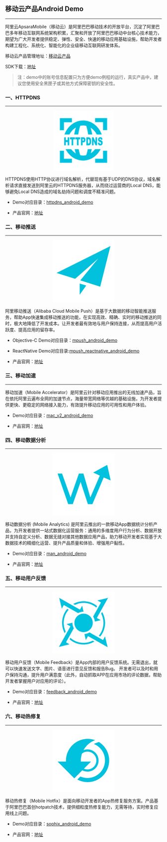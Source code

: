 ## 移动云产品Android Demo
------


阿里云ApsaraMobile（移动云）是阿里巴巴移动技术的开放平台，沉淀了阿里巴巴多年移动互联网系统架构积累，汇聚和开放了阿里巴巴移动中台核心技术能力，期望为广大开发者提供稳定、弹性、安全、快速的移动应用基础设施，帮助开发者构建工程化、系统化、智能化的企业级移动互联网研发体系。


移动云产品管理地址：[移动云产品](http://ams.console.aliyun.com/)


SDK下载：[地址](https://mhub.console.aliyun.com/#/download)


> 注：demo中的账号信息配置只为方便demo例程的运行，真实产品中，建议您使用安全黑匣子或其他方式保障密钥的安全性。



### 一、HTTPDNS
------
<div align="center">
<img src="./assets/httpdns_logo.png">
</div>

HTTPDNS使用HTTP协议进行域名解析，代替现有基于UDP的DNS协议，域名解析请求直接发送到阿里云的HTTPDNS服务器，从而绕过运营商的Local DNS，能够避免Local DNS造成的域名劫持问题和调度不精准问题。


- Demo对应目录：[httpdns_android_demo](https://github.com/aliyun/alicloud-android-demo/tree/master/httpdns_android_demo)

- 产品官网：[地址](https://www.aliyun.com/product/httpdns)



### 二、移动推送
------

<div align="center">
<img src="./assets/push_logo.png">
</div>

阿里移动推送（Alibaba Cloud Mobile Push）是基于大数据的移动智能推送服务，帮助App快速集成移动推送的功能，在实现高效、精确、实时的移动推送的同时，极大地降低了开发成本。让开发者最有效地与用户保持连接，从而提高用户活跃度、提高应用的留存率。


- Objective-C Demo对应目录：[mpush_android_demo](https://github.com/aliyun/alicloud-android-demo/tree/master/mpush_android_demo) 


- ReactNative Demo对应目录:[mpush_reactnative_android_demo](https://github.com/aliyun/alicloud-android-demo/tree/master/mpush_reactnative_android_demo)


- 产品官网：[地址](https://www.aliyun.com/product/cps)




### 三、移动加速
------

移动加速（Mobile Accelerator）是阿里云针对移动应用推出的无线加速产品，旨在依托阿里云遍布全网的加速节点，海量带宽网络等优越的基础设施，为开发者提供更快、更稳定的网络接入能力，有效提升移动应用的可用性和用户体验。

- Demo对应目录：[mac_v2_android_demo](https://github.com/aliyun/alicloud-android-demo/tree/master/mac_android_demo)

- 产品官网：[地址](https://www.aliyun.com/product/mac)



### 四、移动数据分析
------

<div align="center">
<img src="./assets/man_logo.png">
</div>

移动数据分析 (Mobile Analytics) 是阿里云推出的一款移动App数据统计分析产品，为开发者提供一站式数据化运营服务：通用的多维度用户行为分析、数据开放并支持自定义分析、数据无缝对接其他数据应用产品，助力移动开发者实现基于大数据技术的精细化运营、提升产品质量和体验、增强用户黏性。

- Demo对应目录：[man_android_demo](https://github.com/aliyun/alicloud-android-demo/tree/master/man_android_demo)



- 产品官网：[地址](https://www.aliyun.com/product/man)




### 五、移动用户反馈
---------

<div align="center">
<img src="./assets/feedback_logo.png">
</div>

移动用户反馈（Mobile Feedback）是App内部的用户反馈系统。无需退出，就可以快速发送文字、图片、语音进行意见反馈和报告Bug。 开发者可以及时和用户保持沟通，提升用户满意度（此外，自动抓取APP在应用市场的评论数据，帮助开发者掌握用户对应用的评论）。


- Demo对应目录：[feedback_android_demo](https://github.com/aliyun/alicloud-android-demo/tree/master/feedback_android_demo)



- 产品官网：[地址](https://www.aliyun.com/product/feedback)




### 六、移动热修复

------

<div align="center">
<img src="./assets/sophix_logo.png">
</div>

移动热修复（Mobile Hotfix）是面向移动开发者的App热修复服务方案。产品基于阿里巴巴首创hotpatch技术，提供细粒度热修复能力，无需等待，实时修复应用线上问题。

- Demo对应目录：[sophix_android_demo](https://github.com/aliyun/alicloud-android-demo/tree/master/hotfix_android_demo)


- 产品官网：[地址](https://www.aliyun.com/product/hotfix?spm=5176.56143.765261.320.iEs9Ms)







